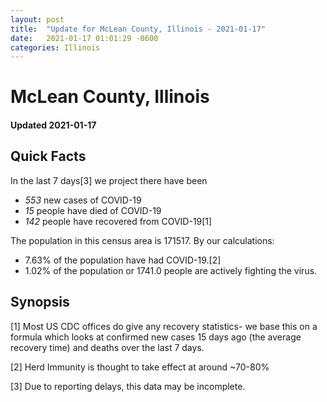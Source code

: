 ```yaml
---
layout: post
title:  "Update for McLean County, Illinois - 2021-01-17"
date:   2021-01-17 01:01:29 -0600
categories: Illinois
---
```


# McLean County, Illinois
#### Updated 2021-01-17

## Quick Facts

In the last 7 days[3] we project there have been
- *553* new cases of COVID-19
- *15* people have died of COVID-19
- *142* people have recovered from COVID-19[1]

The population in this census area is 171517. By our calculations:
- 7.63% of the population have had COVID-19.[2]
- 1.02% of the population or 1741.0 people are actively fighting the virus.

## Synopsis




[1] Most US CDC offices do give any recovery statistics- we base this on a formula which looks at confirmed new cases
15 days ago (the average recovery time) and deaths over the last 7 days.

[2] Herd Immunity is thought to take effect at around ~70-80%

[3] Due to reporting delays, this data may be incomplete.
 
    